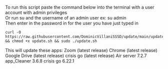 To run this script paste the command below into the terminal with a user account with admin privileges  
Or run su and the username of an admin user ex: su admin  
Then enter in the password in for the user you have just typed in



```
curl -O https://raw.githubusercontent.com/DominicVillaniSSSD/update/main/update.sh && chmod +x update.sh && sudo ./update.sh
```

This will update these apps:
Zoom (latest release)
Chrome (latest release)
Google Drive (latest release)
crisis go (latest release)
Air server 7.2.7
app_Cleaner 3.6.8
crisis go 6.22.1


